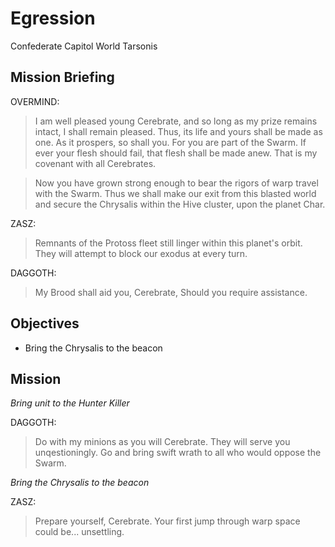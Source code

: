 # Egression

Confederate Capitol World Tarsonis

## Mission Briefing

OVERMIND:

> I am well pleased young Cerebrate, and so long as my prize remains intact, I shall remain pleased. Thus, its life and yours shall be made as one. As it prospers, so shall you. For you are part of the Swarm. If ever your flesh should fail, that flesh shall be made anew. That is my covenant with all Cerebrates.

> Now you have grown strong enough to bear the rigors of warp travel with the Swarm. Thus we shall make our exit from this blasted world and secure the Chrysalis within the Hive cluster, upon the planet Char.

ZASZ:

> Remnants of the Protoss fleet still linger within this planet's orbit. They will attempt to block our exodus at every turn.

DAGGOTH:

> My Brood shall aid you, Cerebrate, Should you require assistance.

## Objectives

- Bring the Chrysalis to the beacon

## Mission

_Bring unit to the Hunter Killer_

DAGGOTH:

> Do with my minions as you will Cerebrate. They will serve you unqestioningly. Go and bring swift wrath to all who would oppose the Swarm.

_Bring the Chrysalis to the beacon_

ZASZ:

> Prepare yourself, Cerebrate. Your first jump through warp space could be... unsettling.